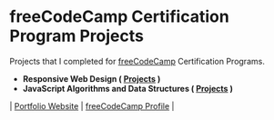 # freeCodeCamp Certification Program Projects

Projects that I completed for [freeCodeCamp](https://www.freecodecamp.org) Certification Programs.

- **Responsive Web Design ( [Projects](https://github.com/arnoldgelacio/freecodecamp-projects/tree/master/responsive-web-design) )**
- **JavaScript Algorithms and Data Structures ( [Projects](https://github.com/arnoldgelacio/freecodecamp-projects/tree/master/javascript-algorithms-and-data-structures) )**

| [Portfolio Website](http://arnoldgelacio.com) | [freeCodeCamp Profile](https://freecodecamp.org/arnoldgelacio) |
